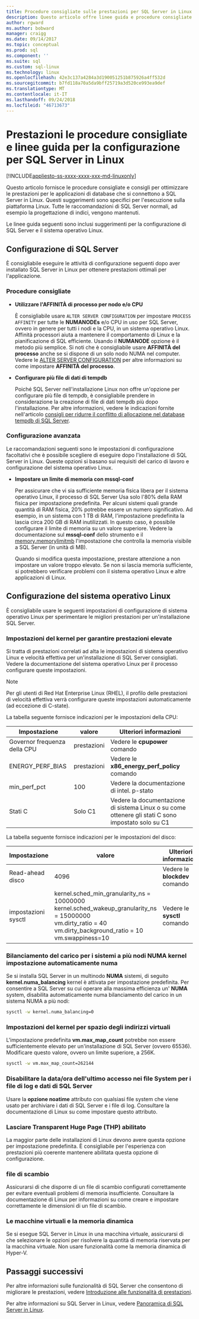 ```yaml
---
title: Procedure consigliate sulle prestazioni per SQL Server in Linux | Microsoft Docs
description: Questo articolo offre linee guida e procedure consigliate sulle prestazioni per l'esecuzione di SQL Server in Linux.
author: rgward
ms.author: bobward
manager: craigg
ms.date: 09/14/2017
ms.topic: conceptual
ms.prod: sql
ms.component: ''
ms.suite: sql
ms.custom: sql-linux
ms.technology: linux
ms.openlocfilehash: 42e3c137a4284a3d190051251b875926a4ff532d
ms.sourcegitcommit: b7fd118a70a5da9bff25719a3d520ce993ea9def
ms.translationtype: MT
ms.contentlocale: it-IT
ms.lasthandoff: 09/24/2018
ms.locfileid: "46713673"
---
```

# <a name="performance-best-practices-and-configuration-guidelines-for-sql-server-on-linux"></a>Prestazioni le procedure consigliate e linee guida per la configurazione per SQL Server in Linux

[!INCLUDE[appliesto-ss-xxxx-xxxx-xxx-md-linuxonly](../includes/appliesto-ss-xxxx-xxxx-xxx-md-linuxonly.md)]

Questo articolo fornisce le procedure consigliate e consigli per ottimizzare le prestazioni per le applicazioni di database che si connettono a SQL Server in Linux. Questi suggerimenti sono specifici per l'esecuzione sulla piattaforma Linux. Tutte le raccomandazioni di SQL Server normali, ad esempio la progettazione di indici, vengono mantenuti.

Le linee guida seguenti sono inclusi suggerimenti per la configurazione di SQL Server e il sistema operativo Linux.

## <a name="sql-server-configuration"></a>Configurazione di SQL Server

È consigliabile eseguire le attività di configurazione seguenti dopo aver installato SQL Server in Linux per ottenere prestazioni ottimali per l'applicazione.

### <a name="best-practices"></a>Procedure consigliate

- **Utilizzare l'AFFINITÀ di processo per nodo e/o CPU**

   È consigliabile usare `ALTER SERVER CONFIGURATION` per impostare `PROCESS AFFINITY` per tutte le **NUMANODEs** e/o CPU in uso per SQL Server, ovvero in genere per tutti i nodi e la CPU, in un sistema operativo Linux. Affinità processori aiuta a mantenere il comportamento di Linux e la pianificazione di SQL efficiente. Usando il **NUMANODE** opzione è il metodo più semplice. Si noti che è consigliabile usare **AFFINITÀ del processo** anche se si dispone di un solo nodo NUMA nel computer.  Vedere le [ALTER SERVER CONFIGURATION](../t-sql/statements/alter-server-configuration-transact-sql.md) per altre informazioni su come impostare **AFFINITÀ del processo**.

- **Configurare più file di dati di tempdb**

   Poiché SQL Server nell'installazione Linux non offre un'opzione per configurare più file di tempdb, è consigliabile prendere in considerazione la creazione di file di dati tempdb più dopo l'installazione. Per altre informazioni, vedere le indicazioni fornite nell'articolo [consigli per ridurre il conflitto di allocazione nel database tempdb di SQL Server](https://support.microsoft.com/en-us/help/2154845/recommendations-to-reduce-allocation-contention-in-sql-server-tempdb-d).

### <a name="advanced-configuration"></a>Configurazione avanzata

Le raccomandazioni seguenti sono le impostazioni di configurazione facoltativi che è possibile scegliere di eseguire dopo l'installazione di SQL Server in Linux. Queste opzioni si basano sui requisiti del carico di lavoro e configurazione del sistema operativo Linux.

- **Impostare un limite di memoria con mssql-conf**

   Per assicurare che vi sia sufficiente memoria fisica libera per il sistema operativo Linux, il processo di SQL Server Usa solo l'80% della RAM fisica per impostazione predefinita. Per alcuni sistemi quali grande quantità di RAM fisica, 20% potrebbe essere un numero significativo. Ad esempio, in un sistema con 1 TB di RAM, l'impostazione predefinita la lascia circa 200 GB di RAM inutilizzati. In questo caso, è possibile configurare il limite di memoria su un valore superiore. Vedere la documentazione sul **mssql-conf** dello strumento e il [memory.memorylimitmb](sql-server-linux-configure-mssql-conf.md#memorylimit) l'impostazione che controlla la memoria visibile a SQL Server (in unità di MB).

   Quando si modifica questa impostazione, prestare attenzione a non impostare un valore troppo elevato. Se non si lascia memoria sufficiente, si potrebbero verificare problemi con il sistema operativo Linux e altre applicazioni di Linux.

## <a name="linux-os-configuration"></a>Configurazione del sistema operativo Linux

È consigliabile usare le seguenti impostazioni di configurazione di sistema operativo Linux per sperimentare le migliori prestazioni per un'installazione SQL Server.

### <a name="kernel-settings-for-high-performance"></a>Impostazioni del kernel per garantire prestazioni elevate
Si tratta di prestazioni correlati ad alta le impostazioni di sistema operativo Linux e velocità effettiva per un'installazione di SQL Server consigliati. Vedere la documentazione del sistema operativo Linux per il processo configurare queste impostazioni.



> [!Note]
> Per gli utenti di Red Hat Enterprise Linux (RHEL), il profilo delle prestazioni di velocità effettiva verrà configurare queste impostazioni automaticamente (ad eccezione di C-state).

La tabella seguente fornisce indicazioni per le impostazioni della CPU:

| Impostazione | valore | Ulteriori informazioni |
|---|---|---|
| Governor frequenza della CPU | prestazioni | Vedere le **cpupower** comando |
| ENERGY_PERF_BIAS | prestazioni | Vedere le **x86_energy_perf_policy** comando |
| min_perf_pct | 100 | Vedere la documentazione di intel. p-stato |
| Stati C | Solo C1 | Vedere la documentazione di sistema Linux o su come ottenere gli stati C sono impostato solo su C1 |

La tabella seguente fornisce indicazioni per le impostazioni del disco:

| Impostazione | valore | Ulteriori informazioni |
|---|---|---|
| Read-ahead disco | 4096 | Vedere le **blockdev** comando |
| impostazioni sysctl | kernel.sched_min_granularity_ns = 10000000<br/>kernel.sched_wakeup_granularity_ns = 15000000<br/>vm.dirty_ratio = 40<br/>vm.dirty_background_ratio = 10<br/>vm.swappiness=10 | Vedere le **sysctl** comando |

### <a name="kernel-setting-auto-numa-balancing-for-multi-node-numa-systems"></a>Bilanciamento del carico per i sistemi a più nodi NUMA kernel impostazione automaticamente numa

Se si installa SQL Server in un multinodo **NUMA** sistemi, di seguito **kernel.numa_balancing** kernel è attivata per impostazione predefinita. Per consentire a SQL Server su cui operare alla massima efficienza un' **NUMA** system, disabilita automaticamente numa bilanciamento del carico in un sistema NUMA a più nodi:

```bash
sysctl -w kernel.numa_balancing=0
```

### <a name="kernel-settings-for-virtual-address-space"></a>Impostazioni del kernel per spazio degli indirizzi virtuali

L'impostazione predefinita **vm.max_map_count** potrebbe non essere sufficientemente elevato per un'installazione di SQL Server (ovvero 65536). Modificare questo valore, ovvero un limite superiore, a 256K.

```bash
sysctl -w vm.max_map_count=262144
```

### <a name="disable-last-accessed-datetime-on-file-systems-for-sql-server-data-and-log-files"></a>Disabilitare la data/ora dell'ultimo accesso nei file System per i file di log e dati di SQL Server

Usare la **opzione noatime** attributo con qualsiasi file system che viene usato per archiviare i dati di SQL Server e i file di log. Consultare la documentazione di Linux su come impostare questo attributo.

### <a name="leave-transparent-huge-pages-thp-enabled"></a>Lasciare Transparent Huge Page (THP) abilitato

La maggior parte delle installazioni di Linux devono avere questa opzione per impostazione predefinita. È consigliabile per l'esperienza con prestazioni più coerente mantenere abilitata questa opzione di configurazione.

### <a name="swapfile"></a>file di scambio

Assicurarsi di che disporre di un file di scambio configurati correttamente per evitare eventuali problemi di memoria insufficiente. Consultare la documentazione di Linux per informazioni su come creare e impostare correttamente le dimensioni di un file di scambio.

### <a name="virtual-machines-and-dynamic-memory"></a>Le macchine virtuali e la memoria dinamica

Se si esegue SQL Server in Linux in una macchina virtuale, assicurarsi di che selezionare le opzioni per risolvere la quantità di memoria riservata per la macchina virtuale. Non usare funzionalità come la memoria dinamica di Hyper-V.

## <a name="next-steps"></a>Passaggi successivi

Per altre informazioni sulle funzionalità di SQL Server che consentono di migliorare le prestazioni, vedere [Introduzione alle funzionalità di prestazioni](sql-server-linux-performance-get-started.md).

Per altre informazioni su SQL Server in Linux, vedere [Panoramica di SQL Server in Linux](sql-server-linux-overview.md).
